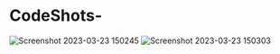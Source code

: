 # CodeShots-
![Screenshot 2023-03-23 150245](https://user-images.githubusercontent.com/44861896/227163422-0b2ad386-fca7-45de-8230-12526e514d96.png)
![Screenshot 2023-03-23 150303](https://user-images.githubusercontent.com/44861896/227163450-f4ee7f66-76c5-41a0-983a-0bf5a4607495.png)
